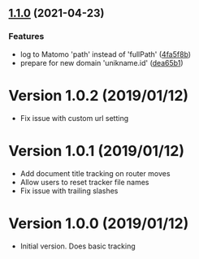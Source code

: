 ## [1.1.0](https://github.com/spacelephantlabs/vuepress-plugin-matomo-spacelephant/compare/1.0.2...1.1.0) (2021-04-23)


### Features

* log to Matomo 'path' instead of 'fullPath' ([4fa5f8b](https://github.com/spacelephantlabs/vuepress-plugin-matomo-spacelephant/commit/4fa5f8bdee6d1a99e8d80a96843aa4661d08f4d6))
* prepare for new domain 'unikname.id' ([dea65b1](https://github.com/spacelephantlabs/vuepress-plugin-matomo-spacelephant/commit/dea65b1aa815ac6ea48e5366b25bcc2edbfaaa4d))

# Version 1.0.2 (2019/01/12)

- Fix issue with custom url setting

# Version 1.0.1 (2019/01/12)

- Add document title tracking on router moves
- Allow users to reset tracker file names
- Fix issue with trailing slashes

# Version 1.0.0 (2019/01/12)

- Initial version. Does basic tracking
